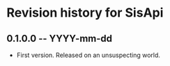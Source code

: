 # Revision history for SisApi

## 0.1.0.0 -- YYYY-mm-dd

* First version. Released on an unsuspecting world.
